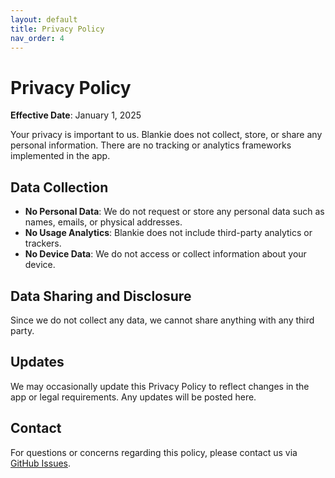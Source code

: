 ```yaml
---
layout: default
title: Privacy Policy
nav_order: 4
---
```


# Privacy Policy

**Effective Date**: January 1, 2025

Your privacy is important to us. Blankie does not collect, store, or share any personal information. There are no tracking or analytics frameworks implemented in the app.

## Data Collection

- **No Personal Data**: We do not request or store any personal data such as names, emails, or physical addresses.
- **No Usage Analytics**: Blankie does not include third-party analytics or trackers.
- **No Device Data**: We do not access or collect information about your device.

## Data Sharing and Disclosure

Since we do not collect any data, we cannot share anything with any third party.

## Updates

We may occasionally update this Privacy Policy to reflect changes in the app or legal requirements. Any updates will be posted here.

## Contact

For questions or concerns regarding this policy, please contact us via [GitHub Issues](https://github.com/codybrom/blankie/issues).
